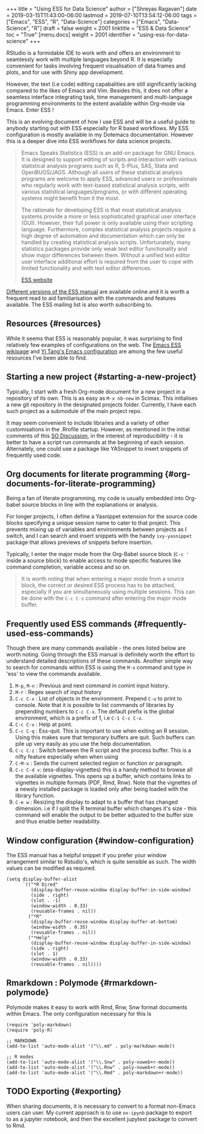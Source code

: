 +++
title = "Using ESS for Data Science"
author = ["Shreyas Ragavan"]
date = 2019-03-15T11:43:00-06:00
lastmod = 2019-07-10T13:54:12-06:00
tags = ["Emacs", "ESS", "R", "Data-Science"]
categories = ["Emacs", "Data-Science", "R"]
draft = false
weight = 2001
linktitle = "ESS & Data Science"
toc = "True"
[menu.docs]
  weight = 2001
  identifier = "using-ess-for-data-science"
+++

RStudio is a formidable IDE to work with and offers an environment to seamlessly work with multiple languages beyond R. It is especially convenient for tasks involving frequent visualisation of data frames and plots, and for use with Shiny app development.

However, the text (i.e code) editing capabalities are still significantly lacking compared to the likes of Emacs and Vim. Besides this, it does not offer a seamless interface integrating task, time management and multi-language programming environments to the extent available within Org-mode via Emacs. Enter ESS !

This is an evolving document of how I use ESS  and will be a useful guide to anybody starting out with ESS especially for R based workflows. My ESS configuration is mostly available in my Dotemacs documentation. However this is a deeper dive into ESS workflows for data science projects.

> Emacs Speaks Statistics (ESS) is an add-on package for GNU Emacs. It is designed to support editing of scripts and interaction with various statistical analysis programs such as R, S-Plus, SAS, Stata and OpenBUGS/JAGS. Although all users of these statistical analysis programs are welcome to apply ESS, advanced users or professionals who regularly work with text-based statistical analysis scripts, with various statistical languages/programs, or with different operating systems might benefit from it the most.
>
> The rationale for developing ESS is that most statistical analysis systems provide a more or less sophisticated graphical user interface (GUI). However, their full power is only available using their scripting language. Furthermore, complex statistical analysis projects require a high degree of automation and documentation which can only be handled by creating statistical analysis scripts. Unfortunately, many statistics packages provide only weak text editor functionality and show major differences between them. Without a unified text editor user interface additional effort is required from the user to cope with limited functionality and with text editor differences.
>
> [ESS website](https://ess.r-project.org/)

[Different versions of the ESS manual](https://ess.r-project.org/index.php?Section=documentation&subSection=manuals) are available online and it is worth a frequent read to aid familiarisation with the commands and features available. The ESS mailing list is also worth subscribing to.


## Resources {#resources}

While it seems that ESS is reasonably popular, it was surprising to find relatively few examples of configurations on the web. The [Emacs ESS wikipage](https://www.emacswiki.org/emacs/EmacsSpeaksStatistics) and [Yi Tang's Emacs configuration](https://emacs.readthedocs.io/en/latest/ess%5F%5Femacs%5Fspeaks%5Fstatistics.html) are among the few useful resources I've been able to find.


## Starting a new project {#starting-a-new-project}

Typically, I start with a fresh Org-mode document for a new project in a repository of its own. This is as easy as `M-x nb-new` in Scimax. This initialises a new git repository in the designated projects folder. Currently, I have each such project as a submodule of the main project repo.

It may seem convenient to include libraries and a variety of other customisations in the .Rrofile startup. However, as mentioned in the initial comments of this [SO Discussion](https://stackoverflow.com/questions/1189759/expert-r-users-whats-in-your-rprofile), in the interest of reproducibility - it is better to have a script run commands at the beginning of each session. Alternately, one could use a package like YASnippet to insert snippets of frequently used code.


## Org documents for literate programming {#org-documents-for-literate-programming}

Being a fan of literate programming, my code is usually embedded into Org-babel source blocks in line with the explanations or analysis.

For longer projects, I often define a Yasnippet extension for the source code blocks specifying a unique session name to cater to that project. This prevents mixing up of variables and environments between projects as I switch, and I can search and insert snippets with the handy `ivy-yasnippet` package that allows previews of snippets before insertion.

Typically, I enter the major mode from the Org-Babel source block (`C-c '` inside a source block) to enable access to mode specific features like command completion, variable access and so on.

> It is worth noting that when entering a major mode from a source block, the correct or desired ESS process has to be attached, especially if you are simultaneously using multiple sessions. This can be done with the `C-c C-s` command after entering the major mode buffer.


## Frequently used ESS commands {#frequently-used-ess-commands}

Though there are many commands available - the ones listed below are worth noting. Going through the ESS manual is definitely worth the effort to understand detailed descriptions of these commands. Another simple way to search for commands within ESS is using the `M-x` command and type in 'ess' to view the commands available.

1.  `M-p`, `M-n` : Previous and next command in comint input history.
2.  `M-r`      : Regex search of input history
3.  `C-c C-x`  : List of objects in the environment. Prepend `C-u` to print to console. Note that it is possible to list commands of libraries by prepending numbers to `C-c C-x`. The default prefix is the global environment, which is a prefix of 1, i.e `C-1 C-c C-x`.
4.  `C-c C-v`  : Help at point.
5.  `C-c C-q`  : Ess-quit. This is important to use when exiting an R session. Using this makes sure that temporary buffers are quit. Such buffers can pile up very easily as you use the help documentation.
6.  `C-c C-z`  : Switch between the R script and the process buffer. This is a nifty feature especially when when using
7.  `C-M-x`    : Sends the current selected region or function or paragraph.
8.  `C-c C-d v`: (ess-display-vignettes) this is a handy method to browse all the available vignettes. This opens up a buffer, which contains links to vignettes in multiple formats (PDF, Rmd, Rnw). Note that the vignettes of a newsly installed package is loaded only after being loaded with the library function.
9.  `C-e w` : Resizing the display to adapt to a buffer that has changed dimension. i.e if I split the R terminal buffer which changes it's size - this command will enable the output to be better adjusted to the buffer size and thus enable better readability.


## Window configuration {#window-configuration}

The ESS manual has a helpful snippet if you prefer your window arrangement similar to Rstudio's, which is quite sensible as such. The width values can be modified as required.

```emacs-lisp
(setq display-buffer-alist
      `(("*R Dired"
         (display-buffer-reuse-window display-buffer-in-side-window)
         (side . right)
         (slot . -1)
         (window-width . 0.33)
         (reusable-frames . nil))
        ("*R"
         (display-buffer-reuse-window display-buffer-at-bottom)
         (window-width . 0.35)
         (reusable-frames . nil))
        ("*Help"
         (display-buffer-reuse-window display-buffer-in-side-window)
         (side . right)
         (slot . 1)
         (window-width . 0.33)
         (reusable-frames . nil))))
```


## Rmarkdown : Polymode {#rmarkdown-polymode}

Polymode makes it easy to work with Rmd, Rnw, Snw format documents within Emacs. The only configuration necessary for this Is

```emacs-lisp
(require 'poly-markdown)
(require 'poly-R)

;; MARKDOWN
(add-to-list 'auto-mode-alist '("\\.md" . poly-markdown-mode))

;; R modes
(add-to-list 'auto-mode-alist '("\\.Snw" . poly-noweb+r-mode))
(add-to-list 'auto-mode-alist '("\\.Rnw" . poly-noweb+r-mode))
(add-to-list 'auto-mode-alist '("\\.Rmd" . poly-markdown+r-mode))

```


## <span class="org-todo todo TODO">TODO</span> Exporting {#exporting}

When sharing documents, it is necessary to convert to a format non-Emacs users can user. My current approach is to use `ox-ipynb` package to export to as a jupyter notebook, and then the excellent jupytext package to convert to Rmd.
